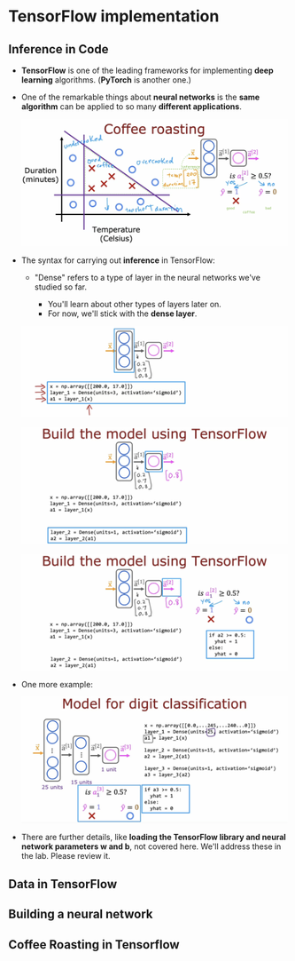 # TensorFlow implementation

## Inference in Code

- **TensorFlow** is one of the leading frameworks for implementing **deep learning** algorithms. (**PyTorch** is another one.)

- One of the remarkable things about **neural networks** is the **same algorithm** can be applied to so many **different applications**.

  ![alt text](resources/notes/01.png)

- The syntax for carrying out **inference** in TensorFlow:

  - "Dense" refers to a type of layer in the neural networks we've studied so far.

    - You'll learn about other types of layers later on.
    - For now, we'll stick with the **dense layer**.

  ![alt text](resources/notes/02.png)

  ![alt text](resources/notes/03.png)

  ![alt text](resources/notes/04.png)

- One more example:

  ![alt text](resources/notes/05.png)

- There are further details, like **loading the TensorFlow library and neural network parameters w and b**, not covered here. We'll address these in the lab. Please review it.

## Data in TensorFlow

## Building a neural network

## Coffee Roasting in Tensorflow
